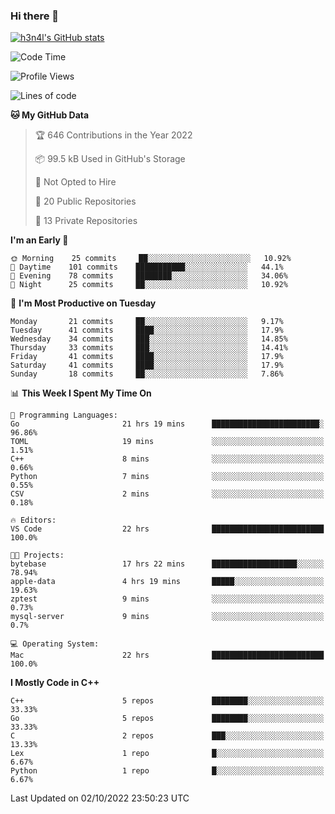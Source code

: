### Hi there 👋

[![h3n4l's GitHub stats](https://github-readme-stats.vercel.app/api?username=h3n4l&count_private=true&show_icons=true&theme=radical)](https://github.com/h3n4l/github-readme-stats)

<!--START_SECTION:waka-->
![Code Time](http://img.shields.io/badge/Code%20Time-720%20hrs%2022%20mins-blue)

![Profile Views](http://img.shields.io/badge/Profile%20Views-7-blue)

![Lines of code](https://img.shields.io/badge/From%20Hello%20World%20I%27ve%20Written-43%20Thousand%20lines%20of%20code-blue)

**🐱 My GitHub Data** 

> 🏆 646 Contributions in the Year 2022
 > 
> 📦 99.5 kB Used in GitHub's Storage 
 > 
> 🚫 Not Opted to Hire
 > 
> 📜 20 Public Repositories 
 > 
> 🔑 13 Private Repositories  
 > 
**I'm an Early 🐤** 

```text
🌞 Morning    25 commits     ██░░░░░░░░░░░░░░░░░░░░░░░   10.92% 
🌆 Daytime    101 commits    ███████████░░░░░░░░░░░░░░   44.1% 
🌃 Evening    78 commits     ████████░░░░░░░░░░░░░░░░░   34.06% 
🌙 Night      25 commits     ██░░░░░░░░░░░░░░░░░░░░░░░   10.92%

```
📅 **I'm Most Productive on Tuesday** 

```text
Monday       21 commits     ██░░░░░░░░░░░░░░░░░░░░░░░   9.17% 
Tuesday      41 commits     ████░░░░░░░░░░░░░░░░░░░░░   17.9% 
Wednesday    34 commits     ███░░░░░░░░░░░░░░░░░░░░░░   14.85% 
Thursday     33 commits     ███░░░░░░░░░░░░░░░░░░░░░░   14.41% 
Friday       41 commits     ████░░░░░░░░░░░░░░░░░░░░░   17.9% 
Saturday     41 commits     ████░░░░░░░░░░░░░░░░░░░░░   17.9% 
Sunday       18 commits     ██░░░░░░░░░░░░░░░░░░░░░░░   7.86%

```


📊 **This Week I Spent My Time On** 

```text
💬 Programming Languages: 
Go                       21 hrs 19 mins      ████████████████████████░   96.86% 
TOML                     19 mins             ░░░░░░░░░░░░░░░░░░░░░░░░░   1.51% 
C++                      8 mins              ░░░░░░░░░░░░░░░░░░░░░░░░░   0.66% 
Python                   7 mins              ░░░░░░░░░░░░░░░░░░░░░░░░░   0.55% 
CSV                      2 mins              ░░░░░░░░░░░░░░░░░░░░░░░░░   0.18%

🔥 Editors: 
VS Code                  22 hrs              █████████████████████████   100.0%

🐱‍💻 Projects: 
bytebase                 17 hrs 22 mins      ███████████████████░░░░░░   78.94% 
apple-data               4 hrs 19 mins       █████░░░░░░░░░░░░░░░░░░░░   19.63% 
zptest                   9 mins              ░░░░░░░░░░░░░░░░░░░░░░░░░   0.73% 
mysql-server             9 mins              ░░░░░░░░░░░░░░░░░░░░░░░░░   0.7%

💻 Operating System: 
Mac                      22 hrs              █████████████████████████   100.0%

```

**I Mostly Code in C++** 

```text
C++                      5 repos             ████████░░░░░░░░░░░░░░░░░   33.33% 
Go                       5 repos             ████████░░░░░░░░░░░░░░░░░   33.33% 
C                        2 repos             ███░░░░░░░░░░░░░░░░░░░░░░   13.33% 
Lex                      1 repo              █░░░░░░░░░░░░░░░░░░░░░░░░   6.67% 
Python                   1 repo              █░░░░░░░░░░░░░░░░░░░░░░░░   6.67%

```



 Last Updated on 02/10/2022 23:50:23 UTC
<!--END_SECTION:waka-->

